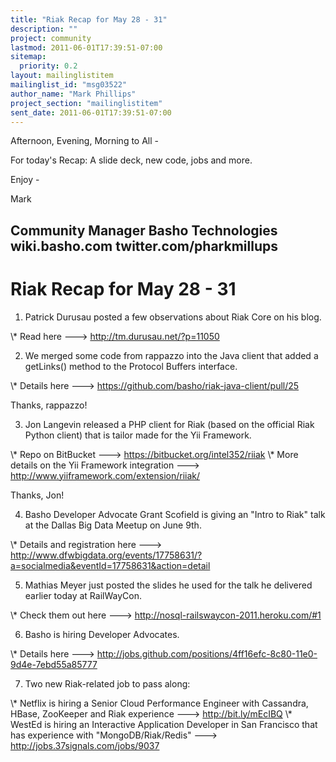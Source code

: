```yaml
---
title: "Riak Recap for May 28 - 31"
description: ""
project: community
lastmod: 2011-06-01T17:39:51-07:00
sitemap:
  priority: 0.2
layout: mailinglistitem
mailinglist_id: "msg03522"
author_name: "Mark Phillips"
project_section: "mailinglistitem"
sent_date: 2011-06-01T17:39:51-07:00
---
```



Afternoon, Evening, Morning to All -

For today's Recap: A slide deck, new code, jobs and more.

Enjoy -

Mark

Community Manager
Basho Technologies
wiki.basho.com
twitter.com/pharkmillups
------------------------------------

Riak Recap for May 28 - 31
====================

1) Patrick Durusau posted a few observations about Riak Core on his blog.

\\* Read here ---&gt; http://tm.durusau.net/?p=11050

2) We merged some code from rappazzo into the Java client that added a
getLinks() method to the Protocol Buffers interface.

\\* Details here ---&gt; https://github.com/basho/riak-java-client/pull/25

Thanks, rappazzo!

3) Jon Langevin released a PHP client for Riak (based on the official
Riak Python client) that is tailor made for the Yii Framework.

\\* Repo on BitBucket ---&gt; https://bitbucket.org/intel352/riiak
\\* More details on the Yii Framework integration ---&gt;
http://www.yiiframework.com/extension/riiak/

Thanks, Jon!

4) Basho Developer Advocate Grant Scofield is giving an "Intro to
Riak" talk at the Dallas Big Data Meetup on June 9th.

\\* Details and registration here ---&gt;
http://www.dfwbigdata.org/events/17758631/?a=socialmedia&eventId=17758631&action=detail

5) Mathias Meyer just posted the slides he used for the talk he
delivered earlier today at RailWayCon.

\\* Check them out here ---&gt; http://nosql-railswaycon-2011.heroku.com/#1

6) Basho is hiring Developer Advocates.

\\* Details here ---&gt;
http://jobs.github.com/positions/4ff16efc-8c80-11e0-9d4e-7ebd55a85777

7) Two new Riak-related job to pass along:

\\* Netflix is hiring a Senior Cloud Performance Engineer with
Cassandra, HBase, ZooKeeper and Riak experience ---&gt;
http://bit.ly/mEcIBQ
\\* WestEd is hiring an Interactive Application Developer in San
Francisco that has experience with "MongoDB/Riak/Redis" ---&gt;
http://jobs.37signals.com/jobs/9037


